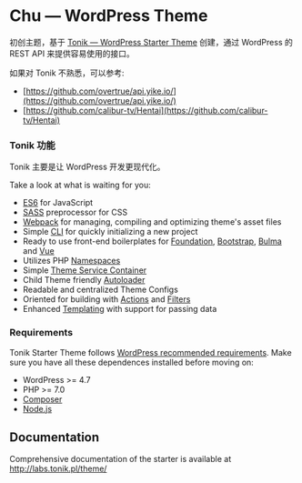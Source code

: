 # Chu — WordPress Theme

初创主题，基于 [Tonik — WordPress Starter Theme](http://labs.tonik.pl/theme/) 创建，通过 WordPress 的 REST API 来提供容易使用的接口。

如果对 Tonik 不熟悉，可以参考:
- [https://github.com/overtrue/api.yike.io/](https://github.com/overtrue/api.yike.io/)
- [https://github.com/calibur-tv/Hentai](https://github.com/calibur-tv/Hentai)

### Tonik 功能

Tonik 主要是让 WordPress 开发更现代化。

Take a look at what is waiting for you:

- [ES6](https://babeljs.io/learn-es2015/) for JavaScript
- [SASS](http://sass-lang.com/) preprocessor for CSS
- [Webpack](https://webpack.js.org/) for managing, compiling and optimizing theme's asset files
- Simple [CLI](https://github.com/tonik/cli) for quickly initializing a new project
- Ready to use front-end boilerplates for [Foundation](//foundation.zurb.com/sites.html), [Bootstrap](//getbootstrap.com/docs/3.3/), [Bulma](//bulma.io/) and [Vue](//vuejs.org/)
- Utilizes PHP [Namespaces](http://php.net/manual/pl/language.namespaces.php)
- Simple [Theme Service Container](http://symfony.com/doc/2.0/glossary.html#term-service-container)
- Child Theme friendly [Autoloader](https://en.wikipedia.org/wiki/Autoload)
- Readable and centralized Theme Configs
- Oriented for building with [Actions](https://codex.wordpress.org/Glossary#Action) and [Filters](https://codex.wordpress.org/Glossary#Filter)
- Enhanced [Templating](https://en.wikibooks.org/wiki/PHP_Programming/Why_Templating) with support for passing data

### Requirements

Tonik Starter Theme follows [WordPress recommended requirements](https://wordpress.org/about/requirements/). Make sure you have all these dependences installed before moving on:

- WordPress >= 4.7
- PHP >= 7.0
- [Composer](https://getcomposer.org)
- [Node.js](https://nodejs.org)

## Documentation

Comprehensive documentation of the starter is available at http://labs.tonik.pl/theme/
